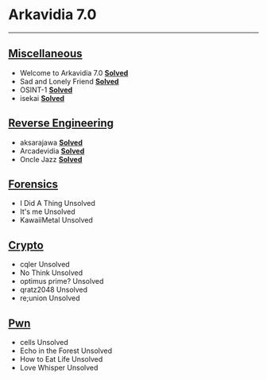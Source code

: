 # Arkavidia 7.0
***
## [Miscellaneous](/2021/Arkavidia7/Miscellaneous)
- Welcome to Arkavidia 7.0 [**Solved**](/2021/Arkavidia7/Arkavidia7%2e0_Rahasia%2epdf) 
- Sad and Lonely Friend [**Solved**](/2021/Arkavidia7/Arkavidia7%2e0_Rahasia%2epdf)
- OSINT-1 [**Solved**](/2021/Arkavidia7/Arkavidia7%2e0_Rahasia%2epdf)
- isekai [**Solved**](/2021/Arkavidia7/Arkavidia7%2e0_Rahasia%2epdf)

## [Reverse Engineering](/2021/Arkavidia7/Reverse%20Engineering)
- aksarajawa [**Solved**](/2021/Arkavidia7/Reverse%20Engineering/aksarajawa/README.md)
- Arcadevidia [**Solved**](/2021/Arkavidia7/Reverse%20Engineering/Arcadevidia/README.md)
- Oncle Jazz [**Solved**](/2021/Arkavidia7/Reverse%20Engineering/Oncle%20Jazz/README.md)

## [Forensics](/2021/Arkavidia7/Forensics)
- I Did A Thing Unsolved
- It's me Unsolved
- KawaiiMetal Unsolved

## [Crypto](/2021/Cryptography/Crypto)
- cqler Unsolved
- No Think Unsolved
- optimus prime? Unsolved
- qratz2048 Unsolved
- re;union Unsolved

## [Pwn](/2021/Arkavidia7/Pwn)
- cells Unsolved
- Echo in the Forest Unsolved
- How to Eat Life Unsolved
- Love Whisper Unsolved
